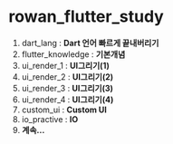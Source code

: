 # rowan_flutter_study

1. dart_lang : **Dart 언어 빠르게 끝내버리기**
2. flutter_knowledge : **기본개념**
3. ui_render_1 : **UI그리기(1)**
4. ui_render_2 : **UI그리기(2)**
5. ui_render_3 : **UI그리기(3)**
6. ui_render_4 : **UI그리기(4)**
7. custom_ui : **Custom UI**
8. io_practive : **IO**
9. **계속...**
